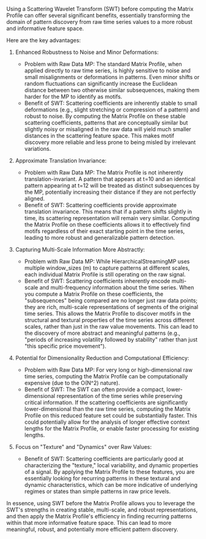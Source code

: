  Using a Scattering Wavelet Transform (SWT) before computing the Matrix Profile can offer several significant benefits, essentially transforming the domain of pattern
  discovery from raw time series values to a more robust and informative feature space.

  Here are the key advantages:

   1. Enhanced Robustness to Noise and Minor Deformations:
       * Problem with Raw Data MP: The standard Matrix Profile, when applied directly to raw time series, is highly sensitive to noise and small misalignments or
         deformations in patterns. Even minor shifts or random fluctuations can significantly increase the Euclidean distance between two otherwise similar subsequences,
         making them harder for the MP to identify as motifs.
       * Benefit of SWT: Scattering coefficients are inherently stable to small deformations (e.g., slight stretching or compression of a pattern) and robust to noise. By
         computing the Matrix Profile on these stable scattering coefficients, patterns that are conceptually similar but slightly noisy or misaligned in the raw data will
         yield much smaller distances in the scattering feature space. This makes motif discovery more reliable and less prone to being misled by irrelevant variations.

   2. Approximate Translation Invariance:
       * Problem with Raw Data MP: The Matrix Profile is not inherently translation-invariant. A pattern that appears at t=10 and an identical pattern appearing at t=12 will
          be treated as distinct subsequences by the MP, potentially increasing their distance if they are not perfectly aligned.
       * Benefit of SWT: Scattering coefficients provide approximate translation invariance. This means that if a pattern shifts slightly in time, its scattering
         representation will remain very similar. Computing the Matrix Profile on these coefficients allows it to effectively find motifs regardless of their exact starting
         point in the time series, leading to more robust and generalizable pattern detection.

   3. Capturing Multi-Scale Information More Abstractly:
       * Problem with Raw Data MP: While HierarchicalStreamingMP uses multiple window_sizes (m) to capture patterns at different scales, each individual Matrix Profile is
         still operating on the raw signal.
       * Benefit of SWT: Scattering coefficients inherently encode multi-scale and multi-frequency information about the time series. When you compute a Matrix Profile on
         these coefficients, the "subsequences" being compared are no longer just raw data points; they are rich, multi-scale representations of segments of the original
         time series. This allows the Matrix Profile to discover motifs in the structural and textural properties of the time series across different scales, rather than
         just in the raw value movements. This can lead to the discovery of more abstract and meaningful patterns (e.g., "periods of increasing volatility followed by
         stability" rather than just "this specific price movement").

   4. Potential for Dimensionality Reduction and Computational Efficiency:
       * Problem with Raw Data MP: For very long or high-dimensional raw time series, computing the Matrix Profile can be computationally expensive (due to the O(N^2)
         nature).
       * Benefit of SWT: The SWT can often provide a compact, lower-dimensional representation of the time series while preserving critical information. If the scattering
         coefficients are significantly lower-dimensional than the raw time series, computing the Matrix Profile on this reduced feature set could be substantially faster.
         This could potentially allow for the analysis of longer effective context lengths for the Matrix Profile, or enable faster processing for existing lengths.

   5. Focus on "Texture" and "Dynamics" over Raw Values:
       * Benefit of SWT: Scattering coefficients are particularly good at characterizing the "texture," local variability, and dynamic properties of a signal. By applying
         the Matrix Profile to these features, you are essentially looking for recurring patterns in these textural and dynamic characteristics, which can be more indicative
          of underlying regimes or states than simple patterns in raw price levels.

  In essence, using SWT before the Matrix Profile allows you to leverage the SWT's strengths in creating stable, multi-scale, and robust representations, and then apply
  the Matrix Profile's efficiency in finding recurring patterns within that more informative feature space. This can lead to more meaningful, robust, and potentially more
  efficient pattern discovery.
